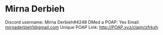 # Mirna Derbieh

Discord username: Mirna Derbieh#4248
DMed a POAP: Yes
Email: mirnaderbieh1@gmail.com
Unique POAP Link: http://POAP.xyz/claim/zfrkxh
